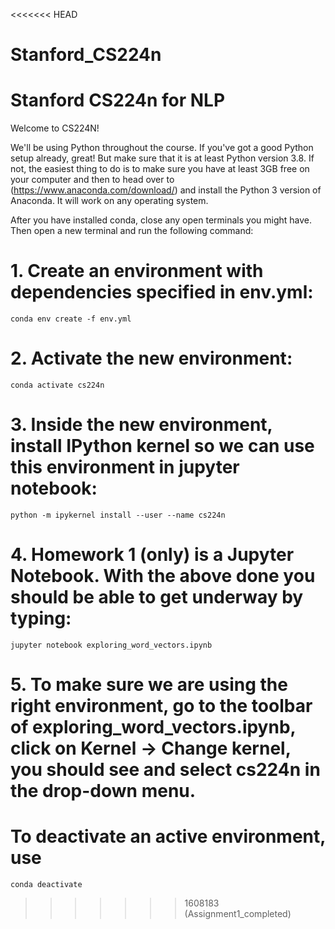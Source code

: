 <<<<<<< HEAD
# Stanford_CS224n
Stanford CS224n for NLP
=======
Welcome to CS224N!

We'll be using Python throughout the course. If you've got a good Python setup already, great! But make sure that it is at least Python version 3.8. If not, the easiest thing to do is to make sure you have at least 3GB free on your computer and then to head over to (https://www.anaconda.com/download/) and install the Python 3 version of Anaconda. It will work on any operating system.

After you have installed conda, close any open terminals you might have. Then open a new terminal and run the following command:

# 1. Create an environment with dependencies specified in env.yml:
    conda env create -f env.yml

# 2. Activate the new environment:
    conda activate cs224n
    
# 3. Inside the new environment, install IPython kernel so we can use this environment in jupyter notebook: 
 
    python -m ipykernel install --user --name cs224n


# 4. Homework 1 (only) is a Jupyter Notebook. With the above done you should be able to get underway by typing:

    jupyter notebook exploring_word_vectors.ipynb
    
# 5. To make sure we are using the right environment, go to the toolbar of exploring_word_vectors.ipynb, click on Kernel -> Change kernel, you should see and select cs224n in the drop-down menu.

# To deactivate an active environment, use
    conda deactivate
>>>>>>> 1608183 (Assignment1_completed)
